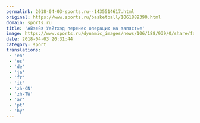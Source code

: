 ```yaml
---
permalink: 2018-04-03-sports.ru--1435514617.html
original: https://www.sports.ru/basketball/1061889390.html
domain: sports.ru
title: 'Айзейя Уайтхэд перенес операцию на запястье'
image: https://www.sports.ru/dynamic_images/news/106/188/939/0/share/fadd6a.png
date: 2018-04-03 20:31:44
category: sport
translations: 
 - 'en'
 - 'es'
 - 'de'
 - 'ja'
 - 'fr'
 - 'it'
 - 'zh-CN'
 - 'zh-TW'
 - 'ar'
 - 'pt'
 - 'hy'
---
```


